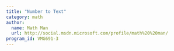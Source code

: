 ```yaml
---
title: "Number to Text"
category: math
author:
  name: Math Man
  url: http://social.msdn.microsoft.com/profile/math%20%20man/
program_id: VMG691-3
---
```

